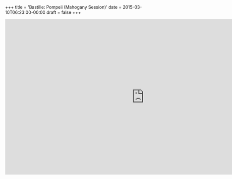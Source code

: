 +++
title = 'Bastille: Pompeii (Mahogany Session)'
date = 2015-03-10T06:23:00-00:00
draft = false
+++

<iframe width="896" height="504" src="https://www.youtube.com/embed/KI13Pe6IvDc?si=56xTPJFh8Thwa5gk" title="YouTube video player" frameborder="0" allow="accelerometer; autoplay; clipboard-write; encrypted-media; gyroscope; picture-in-picture; web-share" referrerpolicy="strict-origin-when-cross-origin" allowfullscreen></iframe>
